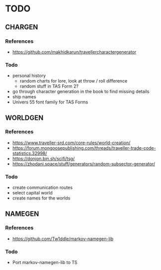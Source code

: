 # TODO

## CHARGEN

### References

- https://github.com/makhidkarun/travellercharactergenerator

### Todo

- personal history
  - random charts for lore, look at throw / roll difference
  - random stuff in TAS Form 2?
- go through character generation in the book to find missing details
- ship names
- Univers 55 font family for TAS Forms

## WORLDGEN

### References

- https://www.traveller-srd.com/core-rules/world-creation/
- https://forum.mongoosepublishing.com/threads/traveller-trade-code-statistics.32998/
- https://donjon.bin.sh/scifi/tsg/
- https://zhodani.space/stuff/generators/random-subsector-generator/

### Todo

- create communication routes
- select capital world
- create names for the worlds

## NAMEGEN

### References

- https://github.com/Tw1ddle/markov-namegen-lib

### Todo

- Port markov-namegen-lib to TS
